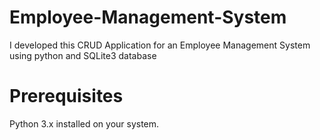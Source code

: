 # Employee-Management-System
I developed this CRUD Application for an Employee Management System using python and SQLite3 database

# Prerequisites
Python 3.x installed on your system.

